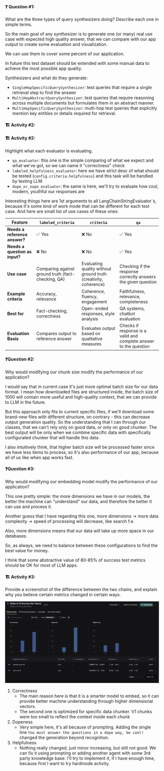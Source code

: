 #### ❓ Question #1:

What are the three types of query synthesizers doing? Describe each one in simple terms.

So the main goal of any synthesizer is to generate one (or many) real use case with expected high quality answer, 
that we can compare with our app output to create some evaluation and visualization. 

We can use them to cover some percent of our application.

In future this test dataset should be extended with some manual data to achieve the most possible app quality.

Synthesizers and what do they generate:
- `SingleHopSpecificQuerySynthesizer`: test queries that require a single retrieval step to find the answer
- `MultiHopAbstractQuerySynthesizer`: test queries that require reasoning across multiple documents but formulates them in an abstract manner.
- `MultiHopSpecificQuerySynthesizer`: multi-hop test queries that explicitly mention key entities or details required for retrieval.

#### 🏗️ Activity #2:

#### 🏗️ Activity #2:

Highlight what each evaluator is evaluating.

- `qa_evaluator`: this one is the simple comparing of what we expect and what we've got, so we can name it "correctness" check
- `labeled_helpfulness_evaluator`: here we have strict desc of what should be tested (`config.criteria.helpfulness`) and this task will be handled by testing LLM
- `dope_or_nope_evaluator`: the same is here, we'll try to evaluate how cool, modern, youthful our responses are

Interesting things here are 1st arguments to all LangChainStringEvaluator`s, because it's some kind of work mode that can be different for each test case. And here are small list of use cases of these ones:

| Feature              | `labeled_criteria` | `criteria` | `qa` |
|----------------------|-------------------|------------|------|
| **Needs a reference answer?** | ✅ Yes  | ❌ No | ✅ Yes |
| **Needs a question as input?** | ❌ No  | ❌ No | ✅ Yes |
| **Use case** | Comparing against ground truth (fact-checking, QA) | Evaluating quality without ground truth (creativity, coherence) | Checking if the response correctly answers the given question |
| **Example criteria** | Accuracy, relevance | Coherence, fluency, engagement | Faithfulness, relevance, completeness |
| **Best for** | Fact-checking, correctness | Open-ended responses, style analysis | QA systems, chatbot evaluation |
| **Evaluation Basis** | Compares output to reference answer | Evaluates output based on qualitative measures | Checks if response is a valid and complete answer to the question |

#### ❓Question #2:

Why would modifying our chunk size modify the performance of our application?

I would say that in current case it's just more optimal batch size for our data format.
I mean how downloaded files are structured inside, the batch size of 1000 will contain more useful and high-quality context, 
that we can provide to LLM in the future.

But this approach only fits to current specific files, if we'll download some brand-new files with different structure, 
on contrary - this can decrease output generation quality. So the understanding that I can through our classes, that we can't 
rely only on good data, or only on good chunker. The best output will be only when we combine specific data with 
specifically configurated chunker that will handle this data.

I also intuitively think, that higher batch size will be processed faster since we have less items to process, 
so it's also performance of our app, because all of us like when app works fast.

#### ❓Question #3:

Why would modifying our embedding model modify the performance of our application?

This one pretty simple: the more dimensions we have in our models, the better the machine can "understand" our data, 
and therefore the better it can use and process it.

Another guess that I have regarding this one, more dimensions -> more data complexity -> speed of processing will decrease, like search f.e.

Also, more dimensions means that our data will take up more space in our databases.

So, as always, we need to balance between these configurations to find the best value for money.

I think that some abstractive value of 80-85% of success test metrics should be OK for most of LLM apps.

#### 🏗️ Activity #3:

Provide a screenshot of the difference between the two chains, and explain why you believe certain metrics changed in certain ways.

![img](Screenshot_LangSmith_Compare.png)

1. Correctness
    - The main reason here is that it is a smarter model to embed, so it can provide better machine understanding through higher dimensional vectors.
    - The second one is optimized for specific data chunker. V1 chunks were too small to reflect the context inside each chunk
2. Dopeness
    - Very simple here, it's all because of prompting. Adding the single line `You must answer the questions in a dope way, be cool!` changed the generation beyond recognition.
3. Helpfulness
    - Nothing really changed, just minor increasing, but still not good. We can fix it using prompting or adding another agent with some 3rd party knowledge base. I'll try to implement it, if I have enough time, because first I want to try hardmode activity.
